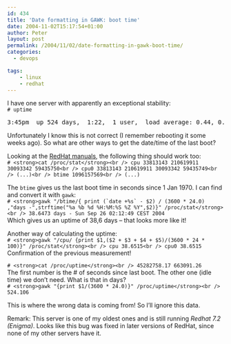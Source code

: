 ```yaml
---
id: 434
title: 'Date formatting in GAWK: boot time'
date: 2004-11-02T15:17:54+01:00
author: Peter
layout: post
permalink: /2004/11/02/date-formatting-in-gawk-boot-time/
categories:
  - devops

tags:
    - linux
    - redhat
---
```

I have one server with apparently an exceptional stability:  
`# uptime`

<pre>3:45pm  up 524 days,  1:22,  1 user,  load average: 0.44, 0.16, 0.13</pre>

Unfortunately I know this is not correct (I remember rebooting it some weeks ago). So what are other ways to get the date/time of the last boot?

Looking at the [RedHat manuals](http://www.redhat.com/docs/manuals/linux/RHL-7.3-Manual/ref-guide/s1-proc-topfiles.html), the following thing should work too:  
`# <strong>cat /proc/stat</strong><br />
cpu 33813143 210619911 30093342 59435750<br />
cpu0 33813143 210619911 30093342 59435749<br />
(...)<br />
btime 1096157569<br />
(...)`

The `btime` gives us the last boot time in seconds since 1 Jan 1970. I can find and convert it with `gawk`:  
``# <strong>gawk "/btime/{ print (`date +%s` - $2) / (3600 * 24.0) ,"days -",strftime("%a %b %d %H:%M:%S %Z %Y",$2)}" /proc/stat</strong><br />
38.6473 days - Sun Sep 26 02:12:49 CEST 2004``  
Which gives us an uptime of 38,6 days &#8211; that looks more like it!

Another way of calculating the uptime:  
`# <strong>gawk "/cpu/ {print $1,($2 + $3 + $4 + $5)/(3600 * 24 * 100)}" /proc/stat</strong><br />
cpu 38.6515<br />
cpu0 38.6515`  
Confirmation of the previous measurement!

`# <strong>cat /proc/uptime</strong><br />
45282758.17 663091.26`  
The first number is the # of seconds since last boot. The other one (idle time) we don&#8217;t need. What is that in days?  
`# <strong>gawk "{print $1/(3600 * 24.0)}" /proc/uptime</strong><br />
524.106`

This is where the wrong data is coming from! So I&#8217;ll ignore this data.

Remark: This server is one of my oldest ones and is still running _Redhat 7.2 (Enigma)_. Looks like this bug was fixed in later versions of RedHat, since none of my other servers have it.
